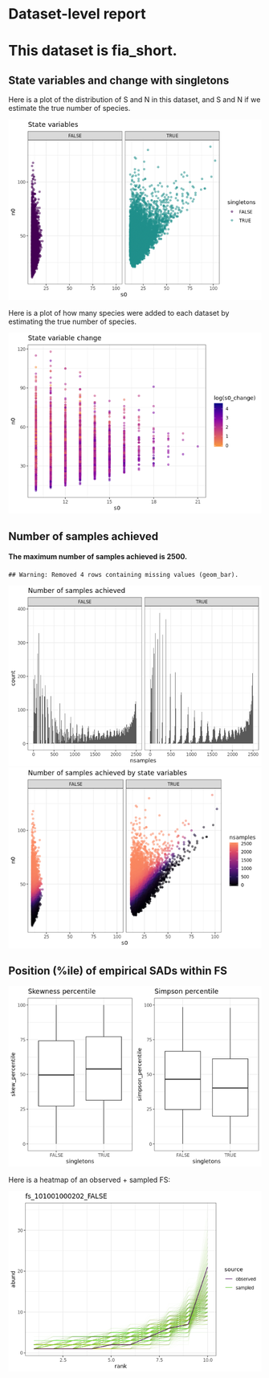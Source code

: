 Dataset-level report
================

This dataset is fia\_short.
===========================

State variables and change with singletons
------------------------------------------

Here is a plot of the distribution of S and N in this dataset, and S and N if we estimate the true number of species.

![](fia_short_report_files/figure-markdown_github/statevars-1.png)

Here is a plot of how many species were added to each dataset by estimating the true number of species.

![](fia_short_report_files/figure-markdown_github/sv%20change-1.png)

Number of samples achieved
--------------------------

#### The maximum number of samples achieved is 2500.

    ## Warning: Removed 4 rows containing missing values (geom_bar).

![](fia_short_report_files/figure-markdown_github/plot%20nb%20samples-1.png)![](fia_short_report_files/figure-markdown_github/plot%20nb%20samples-2.png)

Position (%ile) of empirical SADs within FS
-------------------------------------------

![](fia_short_report_files/figure-markdown_github/empirical%20positions-1.png)

Here is a heatmap of an observed + sampled FS:

![](fia_short_report_files/figure-markdown_github/example%20heatmap-1.png)
